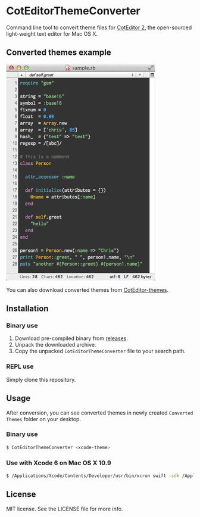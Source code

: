 # CotEditorThemeConverter

Command line tool to convert theme files for [CotEditor 2](https://github.com/coteditor/CotEditor), the open-sourced light-weight text editor for Mac OS X.

## Converted themes example

![animation](animation.gif)

You can also download converted themes from [CotEditor-themes](https://github.com/naotaka/CotEditor-themes).

## Installation

### Binary use

1. Download pre-compiled binary from [releases](https://github.com/naotaka/CotEditorThemeConverter/releases).
2. Unpack the downloaded archive.
3. Copy the unpacked `CotEditorThemeConverter` file to your search path.

### REPL use

Simply clone this repository.

## Usage

After conversion, you can see converted themes in newly created `Converted Themes` folder on your desktop.

### Binary use

```bash
$ CotEditorThemeConverter <xcode-theme>
```

### Use with Xcode 6 on Mac OS X 10.9

```bash
$ /Applications/Xcode/Contents/Developer/usr/bin/xcrun swift -sdk /Applications/Xcode.app/Contents/Developer/Platforms/MacOSX.platform/Developer/SDKs/MacOSX10.10.sdk -target x86_64-apple-macosx10.9 </path/to/CotEditorThemeConverter/main.swift> <xcode-theme>
```

## License

MIT license. See the LICENSE file for more info.
